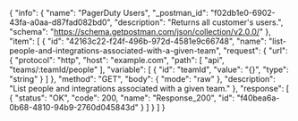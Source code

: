 {
  "info": {
    "name": "PagerDuty Users",
    "_postman_id": "f02db1e0-6902-43fa-a0aa-d87fad082bd0",
    "description": "Returns all customer's users.",
    "schema": "https://schema.getpostman.com/json/collection/v2.0.0/"
  },
  "item": [
    {
      "id": "42163c22-f24f-496b-972d-4581e9c66748",
      "name": "list-people-and-integrations-associated-with-a-given-team",
      "request": {
        "url": {
          "protocol": "http",
          "host": "example.com",
          "path": [
            "api",
            "teams/:teamId/people"
          ],
          "variable": [
            {
              "id": "teamId",
              "value": "{}",
              "type": "string"
            }
          ]
        },
        "method": "GET",
        "body": {
          "mode": "raw"
        },
        "description": "List people and integrations associated with a given team."
      },
      "response": [
        {
          "status": "OK",
          "code": 200,
          "name": "Response_200",
          "id": "f40bea6a-0b68-4810-94b9-2760d045843d"
        }
      ]
    }
  ]
}